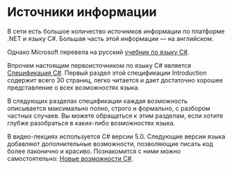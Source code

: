 # Источники информации 

В сети есть большое количество источников информации по платформе .NET и языку C#. Большая часть этой информации — на английском.

Однако Microsoft перевела на русский [учебник по языку C#](http://msdn.microsoft.com/ru-ru/library/zkxk2fwf(v=vs.90).aspx).

Впрочем настоящим первоисточником по языку C# является [Спецификация C#](http://www.microsoft.com/en-us/download/details.aspx?id=7029). Первый раздел этой спецификации Introduction содержит всего 30 страниц, легко читается и дает достаточно хорошее представление о всех возможностях языка.

В следующих разделах спецификации каждая возможность описывается максимально полно, строго и формально, с разбором частных случаев. Вы можете обращаться к этим разделам, если хотите глубже разобраться в каких-либо возможностях языка.

В видео-лекциях используется C# версии 5.0. Следующие версии языка добавляют дополнительные возможности, позволяющие писать код более лаконично и красиво. Познакомится с ними можно самостоятельно: [Новые возможности C#](https://docs.microsoft.com/ru-ru/dotnet/csharp/whats-new/).